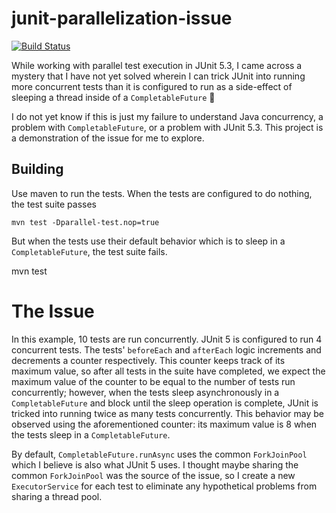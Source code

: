 # junit-parallelization-issue

[![Build Status](https://travis-ci.org/gilday/junit-parallelization-issue.svg?branch=master)](https://travis-ci.org/gilday/junit-parallelization-issue)

While working with parallel test execution in JUnit 5.3, I came across a mystery
that I have not yet solved wherein I can trick JUnit into running more
concurrent tests than it is configured to run as a side-effect of sleeping a
thread inside of a `CompletableFuture` 🤯

I do not yet know if this is just my failure to understand Java concurrency, a
problem with `CompletableFuture`, or a problem with JUnit 5.3. This project is a
demonstration of the issue for me to explore.

## Building

Use maven to run the tests. When the tests are configured to do nothing, the
test suite passes

    mvn test -Dparallel-test.nop=true

But when the tests use their default behavior which is to sleep in a
`CompletableFuture`, the test suite fails.

   mvn test

# The Issue

In this example, 10 tests are run concurrently. JUnit 5 is configured to run 4
concurrent tests. The tests' `beforeEach` and `afterEach` logic increments and
decrements a counter respectively. This counter keeps track of its maximum
value, so after all tests in the suite have completed, we expect the maximum
value of the counter to be equal to the number of tests run concurrently;
however, when the tests sleep asynchronously in a `CompletableFuture` and block
until the sleep operation is complete, JUnit is tricked into running twice as
many tests concurrently. This behavior may be observed using the aforementioned
counter: its maximum value is 8 when the tests sleep in a `CompletableFuture`.

By default, `CompletableFuture.runAsync` uses the common `ForkJoinPool` which I
believe is also what JUnit 5 uses. I thought maybe sharing the common
`ForkJoinPool` was the source of the issue, so I create a new `ExecutorService`
for each test to eliminate any hypothetical problems from sharing a thread pool.
